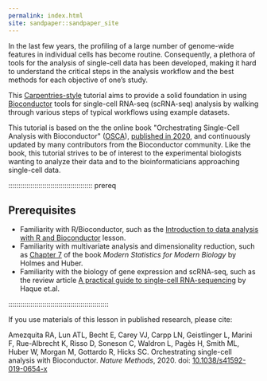 ```yaml
---
permalink: index.html
site: sandpaper::sandpaper_site
---
```


In the last few years, the profiling of a large number of genome-wide features
in individual cells has become routine. Consequently, a plethora of tools for
the analysis of single-cell data has been developed, making it hard to understand
the critical steps in the analysis workflow and the best methods for each objective of one’s study.

This [Carpentries-style](https://carpentries.org/) tutorial aims to provide a
solid foundation in using [Bioconductor](https://bioconductor.org)
tools for single-cell RNA-seq (scRNA-seq) analysis by walking through various steps of
typical workflows using example datasets.

This tutorial is based on the the online book "Orchestrating Single-Cell
Analysis with Bioconductor" ([OSCA](https://bioconductor.org/books/release/OSCA/)),
[published in 2020](https://doi.org/10.1038%2Fs41592-019-0654-x), 
and continuously updated by many contributors from the Bioconductor community.
Like the book, this tutorial strives to be of interest to the experimental biologists
wanting to analyze their data and to the bioinformaticians approaching single-cell data.

::::::::::::::::::::::::::::::::::::::::::  prereq

## Prerequisites

- Familiarity with R/Bioconductor, such as the
[Introduction to data analysis with R and Bioconductor](https://carpentries-incubator.github.io/bioc-intro/)
lesson.
- Familiarity with multivariate analysis and dimensionality reduction, such as
[Chapter 7](https://www.huber.embl.de/msmb/07-chap.html) of the book
*Modern Statistics for Modern Biology* by Holmes and Huber.
- Familiarity with the biology of gene expression and scRNA-seq, such as the review article 
[A practical guide to single-cell RNA-sequencing](https://doi.org/10.1186/s13073-017-0467-4) by Haque et.al.
  

::::::::::::::::::::::::::::::::::::::::::::::::::

If you use materials of this lesson in published research, please cite:

Amezquita RA, Lun ATL, Becht E, Carey VJ, Carpp LN, Geistlinger L, Marini F,
Rue-Albrecht K, Risso D, Soneson C, Waldron L, Pagès H, Smith ML, Huber W,
Morgan M, Gottardo R, Hicks SC. Orchestrating single-cell analysis with
Bioconductor. *Nature Methods*, 2020.
doi: [10.1038/s41592-019-0654-x](https://doi.org/10.1038/s41592-019-0654-x)

